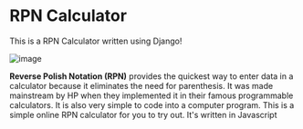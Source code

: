 # RPN Calculator

This is a RPN Calculator written using Django!

![image](https://user-images.githubusercontent.com/35508198/154626416-176ac276-bcd9-4e9e-a7e9-00a2055ce32b.png)


**Reverse Polish Notation (RPN)** provides the quickest way to enter data in a calculator because it eliminates the need for parenthesis. It was made mainstream by HP when they implemented it in their famous programmable calculators. It is also very simple to code into a computer program. This is a simple online RPN calculator for you to try out. It's written in Javascript



